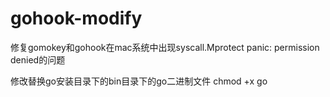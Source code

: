# gohook-modify
修复gomokey和gohook在mac系统中出现syscall.Mprotect panic: permission denied的问题

修改替换go安装目录下的bin目录下的go二进制文件
chmod +x go

